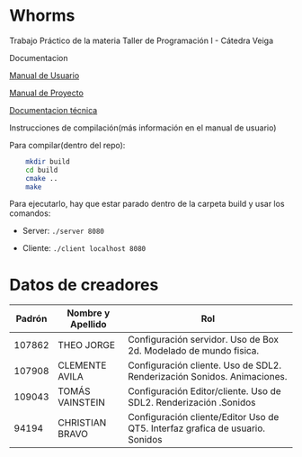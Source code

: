 # Whorms
Trabajo Práctico de la materia Taller de Programación I - Cátedra Veiga

Documentacion

[Manual de Usuario](https://github.com/Cbravor1991/Whorms/blob/main/Documentacion/ManualDeUsusario.md)

[Manual de Proyecto](https://github.com/Cbravor1991/Whorms/blob/main/Documentacion/ManualDeProyecto.md)

[Documentacion técnica](https://github.com/Cbravor1991/Whorms/blob/main/Documentacion/DocumentacionTecnica.md)

Instrucciones de compilación(más información en el manual de usuario)

Para compilar(dentro del repo):

```bash
    mkdir build
    cd build
    cmake ..
    make
```
Para ejecutarlo, hay que estar parado dentro de la carpeta build y usar los comandos:

- Server:
`./server 8080`

- Cliente:
`./client localhost 8080`


# Datos de creadores

| Padrón | Nombre y Apellido         |Rol |
|--------|---------------------------|----- |
| 107862| THEO JORGE                 | Configuración servidor. Uso de Box 2d. Modelado de mundo fisica.  |
| 107908| CLEMENTE AVILA             | Configuración cliente. Uso de SDL2. Renderización Sonidos. Animaciones. |
| 109043| TOMÁS VAINSTEIN            |Configuración Editor/cliente. Uso de SDL2. Renderización .Sonidos |
| 94194 | CHRISTIAN BRAVO            |Configuración cliente/Editor Uso de QT5. Interfaz grafica de usuario. Sonidos |



